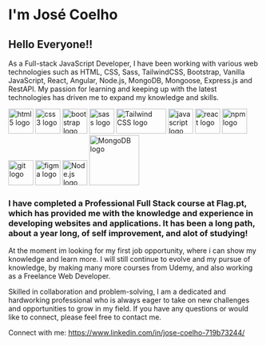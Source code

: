 # I'm José Coelho 


## Hello Everyone!!

As a Full-stack JavaScript Developer, I have been working with various web technologies such as HTML, CSS, Sass, TailwindCSS, Bootstrap, Vanilla JavaScript, React, Angular, Node.js, MongoDB, Mongoose, Express.js and RestAPI. My passion for learning and keeping up with the latest technologies has driven me to expand my knowledge and skills.  

<img src="https://upload.wikimedia.org/wikipedia/commons/3/38/HTML5_Badge.svg" alt="html5 logo" width="50"/> <img src="https://upload.wikimedia.org/wikipedia/commons/6/62/CSS3_logo.svg" alt="css3 logo" width="50"/> <img src="https://upload.wikimedia.org/wikipedia/commons/b/b2/Bootstrap_logo.svg" alt="bootstrap logo" width="50"/> <img src="https://upload.wikimedia.org/wikipedia/commons/9/96/Sass_Logo_Color.svg" alt="sass logo" width="50"/> <img src="https://refactoringui.nyc3.cdn.digitaloceanspaces.com/tailwind-logo.svg" alt="Tailwind CSS logo" width="100" height="50"/>
 <img src="https://upload.wikimedia.org/wikipedia/commons/9/99/Unofficial_JavaScript_logo_2.svg" alt="javascript logo" width="50"/> <img src="https://upload.wikimedia.org/wikipedia/commons/a/a7/React-icon.svg" alt="react logo" width="50"/> <img src="https://upload.wikimedia.org/wikipedia/commons/d/db/Npm-logo.svg" alt="npm logo" width="50"/> <img src="https://upload.wikimedia.org/wikipedia/commons/3/3f/Git_icon.svg" alt="git logo" width="50"/> <img src="https://upload.wikimedia.org/wikipedia/commons/3/33/Figma-logo.svg" alt="figma logo" width="50" height="50"/>
 <img src="https://upload.wikimedia.org/wikipedia/commons/d/d9/Node.js_logo.svg" alt="Node.js logo" width="50"/>
<img src="https://upload.wikimedia.org/wikipedia/commons/9/93/MongoDB_Logo.svg" alt="MongoDB logo" width="100"/>



### I have completed a Professional Full Stack course at Flag.pt, which has provided me with the knowledge and experience in developing websites and applications. It has been a long path, about a year long, of self improvement, and alot of studying!

At the moment im looking for my first job opportunity, where i can show my knowledge and learn more. I will still continue to evolve and my pursue of knowledge, by making many more courses from Udemy, and also working as a Freelance Web Developer.

Skilled in collaboration and problem-solving, I am a dedicated and hardworking professional who is always eager to take on new challenges and opportunities to grow in my field. If you have any questions or would like to connect, please feel free to contact me.

Connect with me:
https://www.linkedin.com/in/jose-coelho-719b73244/
